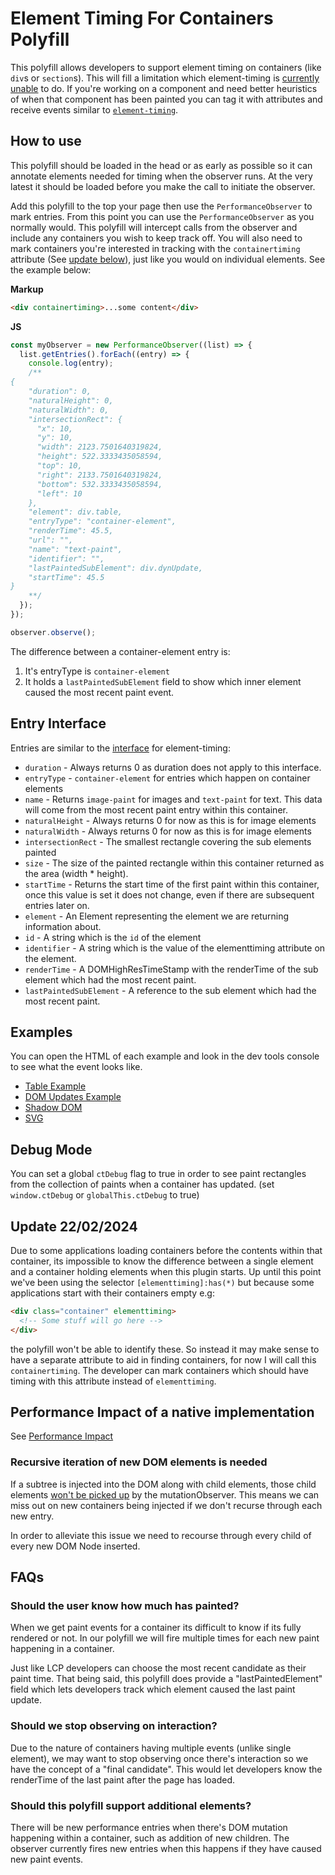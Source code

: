 # Element Timing For Containers Polyfill

This polyfill allows developers to support element timing on containers (like `div`s or `section`s). This will fill a limitation which element-timing is [currently unable](https://github.com/WICG/element-timing/issues/79) to do. If you're working on a component and need better heuristics of when that component has been painted you can tag it with attributes and receive events similar to [`element-timing`](https://developer.mozilla.org/en-US/docs/Web/API/PerformanceElementTiming).

## How to use

This polyfill should be loaded in the head or as early as possible so it can annotate elements needed for timing when the observer runs. At the very latest it should be loaded before you make the call to initiate the observer.

Add this polyfill to the top your page then use the `PerformanceObserver` to mark entries. From this point you can use the `PerformanceObserver` as you normally would. This polyfill will intercept calls from the observer and include any containers you wish to keep track off. You will also need to mark containers you're interested in tracking with the `containertiming` attribute (See [update below](#update-22022024)), just like you would on individual elements. See the example below:

**Markup**

```html
<div containertiming>...some content</div>
```

**JS**

```js
const myObserver = new PerformanceObserver((list) => {
  list.getEntries().forEach((entry) => {
    console.log(entry);
    /**
{
    "duration": 0,
    "naturalHeight": 0,
    "naturalWidth": 0,
    "intersectionRect": {
      "x": 10,
      "y": 10,
      "width": 2123.7501640319824,
      "height": 522.3333435058594,
      "top": 10,
      "right": 2133.7501640319824,
      "bottom": 532.3333435058594,
      "left": 10
    },
    "element": div.table,
    "entryType": "container-element",
    "renderTime": 45.5,
    "url": "",
    "name": "text-paint",
    "identifier": "",
    "lastPaintedSubElement": div.dynUpdate,
    "startTime": 45.5
}
    **/
  });
});

observer.observe();
```

The difference between a container-element entry is:

1. It's entryType is `container-element`
2. It holds a `lastPaintedSubElement` field to show which inner element caused the most recent paint event.

## Entry Interface

Entries are similar to the [interface](https://developer.mozilla.org/en-US/docs/Web/API/PerformanceElementTiming) for element-timing:

- `duration` - Always returns 0 as duration does not apply to this interface.
- `entryType` - `container-element` for entries which happen on container elements
- `name` - Returns `image-paint` for images and `text-paint` for text. This data will come from the most recent paint entry within this container.
- `naturalHeight` - Always returns 0 for now as this is for image elements
- `naturalWidth` - Always returns 0 for now as this is for image elements
- `intersectionRect` - The smallest rectangle covering the sub elements painted
- `size` - The size of the painted rectangle within this container returned as the area (width \* height).
- `startTime` - Returns the start time of the first paint within this container, once this value is set it does not change, even if there are subsequent entries later on.
- `element` - An Element representing the element we are returning information about.
- `id` - A string which is the `id` of the element
- `identifier` - A string which is the value of the elementtiming attribute on the element.
- `renderTime` - A DOMHighResTimeStamp with the renderTime of the sub element which had the most recent paint.
- `lastPaintedSubElement` - A reference to the sub element which had the most recent paint.

## Examples

You can open the HTML of each example and look in the dev tools console to see what the event looks like.

- [Table Example](./examples/table/table.html)
- [DOM Updates Example](./examples/adding-content/index.html)
- [Shadow DOM](./examples/shadow-dom/index.html)
- [SVG](./examples/svg/index.html)

## Debug Mode

You can set a global `ctDebug` flag to true in order to see paint rectangles from the collection of paints when a container has updated.
(set `window.ctDebug` or `globalThis.ctDebug` to true)

## Update 22/02/2024

Due to some applications loading containers before the contents within that container, its impossible to know the difference between a single element and a container holding elements when this plugin starts. Up until this point we've been using the selector `[elementtiming]:has(*)` but because some applications start with their containers empty e.g:

```html
<div class="container" elementtiming>
  <!-- Some stuff will go here -->
</div>
```

the polyfill won't be able to identify these. So instead it may make sense to have a separate attribute to aid in finding containers, for now I will call this `containertiming`. The developer can mark containers which should have timing with this attribute instead of `elementtiming`.

## Performance Impact of a native implementation

See [Performance Impact](./performance-impact.md)

### Recursive iteration of new DOM elements is needed

If a subtree is injected into the DOM along with child elements, those child elements [won't be picked up](https://stackoverflow.com/questions/61314922/mutationobserver-not-picking-up-on-child-nodes) by the mutationObserver. This means we can miss out on new containers being injected if we don't recurse through each new entry.

In order to alleviate this issue we need to recourse through every child of every new DOM Node inserted.

## FAQs

### Should the user know how much has painted?
When we get paint events for a container its difficult to know if its fully rendered or not. In our
polyfill we will fire multiple times for each new paint happening in a
container.

Just like LCP developers can choose the most recent candidate as
their paint time. That being said, this polyfill does provide a
"lastPaintedElement" field which lets developers track which element caused the
last paint update.

### Should we stop observing on interaction?
Due to the nature of containers having multiple events (unlike single element), we may want
to stop observing once there's interaction so we have the concept of a "final
candidate". This would let developers know the renderTime of the last paint
after the page has loaded.

### Should this polyfill support additional elements?
There will be new performance entries when there's DOM mutation happening within
a container, such as addition of new children. The observer currently fires new
entries when this happens if they have caused new paint events.
